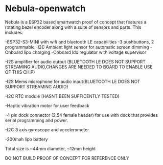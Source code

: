 # Nebula-openwatch
Nebula is a ESP32 based smartwatch proof of concept that features a rotating bezel encoder along with a suite of sensors and parts. This includes:

-ESP32-S3-MINI with wifi and bluetooth LE capabilities
-3 pushbuttons, 2 programmable
-I2C Ambient light sensor for automatic screen dimming
-Onboard lipo charging
-Onboard ldo regulator with voltage supervisor

-I2S amplifier for audio output (BLUETOOTH LE DOES NOT SUPPORT STREAMING AUDIO,CHANGES ARE NEEDED TO BOARD TO ENABLE USE OF THIS CHIP)

-I2S Mems microphone for  audio input(BLUETOOTH LE DOES NOT SUPPORT STREAMING AUDIO)

-I2C RTC module (HASNT BEEN SUFFICENTLY TESTED)

-Haptic vibration motor for user feedback

-4 pin dock connector (2.54 female header) for use with dock that provides serial programming and power.

-I2C 3 axis gyroscope and accelerometer

-200mah lipo battery

Total size is ~44mm diameter, ~12mm height

DO NOT BUILD PROOF OF CONCEPT FOR REFERENCE ONLY
